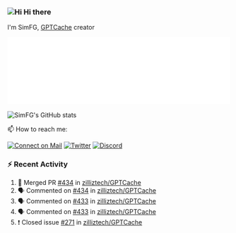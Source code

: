 ### <img src='https://qpluspicture.oss-cn-beijing.aliyuncs.com/6LjjQA/Hi.gif' alt='Hi' width="24"/> Hi there

I'm SimFG, [GPTCache](https://github.com/zilliztech/GPTCache) creator

![Metrics 👋](/metrics.plugin.followup.user.svg)

![SimFG's GitHub stats](https://github-readme-stats.vercel.app/api?username=SimFG&show_icons=true&theme=radical&count_private=true)

📫 How to reach me:

[![Connect on Mail](https://img.shields.io/badge/Ask%20me-anything-1abc9c.svg)](mailto:1142838399@qq.com)
[![Twitter](https://img.shields.io/twitter/follow/FogSim?style=social)](https://twitter.com/FogSim)
[![Discord](https://img.shields.io/discord/1092648432495251507?label=Discord&logo=discord)](https://discord.gg/Q8C6WEjSWV)

### :zap: Recent Activity

<!--START_SECTION:activity-->
1. 🎉 Merged PR [#434](https://github.com/zilliztech/GPTCache/pull/434) in [zilliztech/GPTCache](https://github.com/zilliztech/GPTCache)
2. 🗣 Commented on [#434](https://github.com/zilliztech/GPTCache/issues/434) in [zilliztech/GPTCache](https://github.com/zilliztech/GPTCache)
3. 🗣 Commented on [#433](https://github.com/zilliztech/GPTCache/issues/433) in [zilliztech/GPTCache](https://github.com/zilliztech/GPTCache)
4. 🗣 Commented on [#433](https://github.com/zilliztech/GPTCache/issues/433) in [zilliztech/GPTCache](https://github.com/zilliztech/GPTCache)
5. ❗️ Closed issue [#271](https://github.com/zilliztech/GPTCache/issues/271) in [zilliztech/GPTCache](https://github.com/zilliztech/GPTCache)
<!--END_SECTION:activity-->

